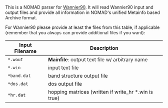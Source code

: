 This is a NOMAD parser for [Wannier90](http://www.wannier.org/). It will read Wannier90 input and
output files and provide all information in NOMAD's unified Metainfo based Archive format.

For Wannier90 please provide at least the files from this table, if applicable
(remember that you always can provide additional files if you want):

| Input Filename | Description |
| --- | --- |
| `*.wout` | **Mainfile**: output text file w/ arbitrary name |
| `*.win` | input text file |
| `*band.dat` | band structure output file |
| `*dos.dat` | dos output file |
| `*hr.dat` | hopping matrices (written if write_hr *.win is true) |
